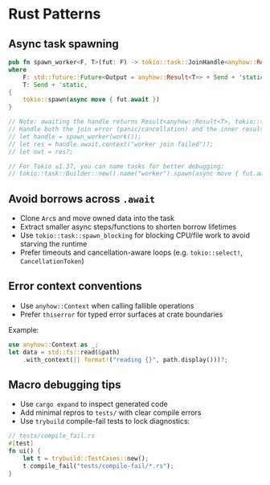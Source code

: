 # Rust Patterns

## Async task spawning

```rust
pub fn spawn_worker<F, T>(fut: F) -> tokio::task::JoinHandle<anyhow::Result<T>>
where
    F: std::future::Future<Output = anyhow::Result<T>> + Send + 'static,
    T: Send + 'static,
{
    tokio::spawn(async move { fut.await })
}

// Note: awaiting the handle returns Result<anyhow::Result<T>, tokio::task::JoinError>.
// Handle both the join error (panic/cancellation) and the inner result:
// let handle = spawn_worker(work());
// let res = handle.await.context("worker join failed")?;
// let out = res?;

// For Tokio ≥1.37, you can name tasks for better debugging:
// tokio::task::Builder::new().name("worker").spawn(async move { fut.await })
```

## Avoid borrows across `.await`

- Clone `Arc`s and move owned data into the task
- Extract smaller async steps/functions to shorten borrow lifetimes
- Use `tokio::task::spawn_blocking` for blocking CPU/file work to avoid starving the runtime
- Prefer timeouts and cancellation-aware loops (e.g. `tokio::select!`, `CancellationToken`)

## Error context conventions

- Use `anyhow::Context` when calling fallible operations
- Prefer `thiserror` for typed error surfaces at crate boundaries

Example:

```rust
use anyhow::Context as _;
let data = std::fs::read(&path)
    .with_context(|| format!("reading {}", path.display()))?;
```

## Macro debugging tips

- Use `cargo expand` to inspect generated code
- Add minimal repros to `tests/` with clear compile errors
- Use `trybuild` compile-fail tests to lock diagnostics:

```rust
// tests/compile_fail.rs
#[test]
fn ui() {
    let t = trybuild::TestCases::new();
    t.compile_fail("tests/compile-fail/*.rs");
}
```
